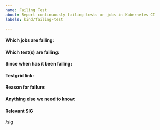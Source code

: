 ```yaml
---
name: Failing Test
about: Report continuously failing tests or jobs in Kubernetes CI
labels: kind/failing-test

---
```


<!-- Please only use this template for submitting reports about continuously failing tests or jobs in Kubernetes CI -->

#### Which jobs are failing:

#### Which test(s) are failing:

#### Since when has it been failing:

#### Testgrid link:

#### Reason for failure:

#### Anything else we need to know:

#### Relevant SIG
<!-- You can identify the SIG from the "prowjob_config_url" on the testgrid dashboard for a test -->
/sig 
